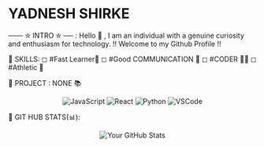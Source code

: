 # YADNESH SHIRKE

─── ✮ INTRO ✮ ── : 
Hello 👋 , I am an individual with a genuine curiosity and enthusiasm for technology.
!! Welcome to my Github Profile !!

🚀 SKILLS:
◻ #Fast Learner💨
◻ #Good COMMUNICATION 🤝
◻ #CODER 👨‍💻
◻ #Athletic 🏃

🎯 PROJECT : 
NONE 📚 
<p align="center">
  <img src="https://img.shields.io/badge/Tech-JavaScript-yellow" alt="JavaScript">
  <img src="https://img.shields.io/badge/Tech-React-blue" alt="React">
  <img src="https://img.shields.io/badge/Tech-Python-green" alt="Python">
  <img src="https://img.shields.io/badge/Tools-VSCode-purple" alt="VSCode">
</p>

📌 GIT HUB STATS(📊):
<p align="center">
  <img src="https://github-readme-stats.vercel.app/api?username=your-username&show_icons=true&count_private=true&hide=contribs,prs" alt="Your GitHub Stats">
</p>
